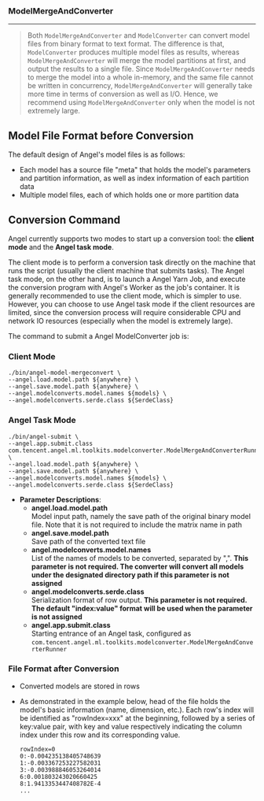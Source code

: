 ### ModelMergeAndConverter

---

> Both `ModelMergeAndConverter` and `ModelConverter` can convert model files from binary format to text format. The difference is that,  `ModelConverter` produces multiple model files as results, whereas `ModelMergeAndConverter` will merge the model partitions at first, and output the results to a single file. Since `ModelMergeAndConverter` needs to merge the model into a whole in-memory, and the same file cannot be written in concurrency, `ModelMergeAndConverter` will generally take more time in terms of conversion as well as I/O. Hence, we recommend using `ModelMergeAndConverter` only when the model is not extremely large.

## Model File Format before Conversion

The default design of Angel's model files is as follows:

* Each model has a source file "meta" that holds the model's parameters and partition information, as well as index information of each partition data
* Multiple model files, each of which holds one or more partition data

## Conversion Command
Angel currently supports two modes to start up a conversion tool: the **client mode** and the **Angel task mode**.

The client mode is to perform a conversion task directly on the machine that runs the script (usually the client machine that submits tasks). The Angel task mode, on the other hand, is to launch a Angel Yarn Job, and execute the conversion program with Angel's Worker as the job's container. It is generally recommended to use the client mode, which is simpler to use. However, you can choose to use Angel task mode if the client resources are limited, since the conversion process will require considerable CPU and network IO resources (especially when the model is extremely large).

The command to submit a Angel ModelConverter job is:

### Client Mode

```bsh
./bin/angel-model-mergeconvert \
--angel.load.model.path ${anywhere} \
--angel.save.model.path ${anywhere} \
--angel.modelconverts.model.names ${models} \
--angel.modelconverts.serde.class ${SerdeClass}
```
### Angel Task Mode
```bsh
./bin/angel-submit \
--angel.app.submit.class com.tencent.angel.ml.toolkits.modelconverter.ModelMergeAndConverterRunner \
--angel.load.model.path ${anywhere} \
--angel.save.model.path ${anywhere} \
--angel.modelconverts.model.names ${models} \
--angel.modelconverts.serde.class ${SerdeClass}
```

* **Parameter Descriptions**:
    * **angel.load.model.path**  
      Model input path, namely the save path of the original binary model file. Note that it is not required to include the matrix name in path
    * **angel.save.model.path**   
      Save path of the converted text file
    * **angel.modelconverts.model.names**   
      List of the names of models to be converted, separated by ",". **This parameter is not required. The converter will convert all models under the designated directory path if this parameter is not assigned**
    * **angel.modelconverts.serde.class**    
      Serialization format of row output. **This parameter is not required. The default "index:value" format will be used when the parameter is not assigned**
    * **angel.app.submit.class**    
      Starting entrance of an Angel task, configured as `com.tencent.angel.ml.toolkits.modelconverter.ModelMergeAndConverterRunner`

### File Format after Conversion

* Converted models are stored in rows

* As demonstrated in the example below, head of the file holds the model's basic information (name, dimension, etc.). Each row's index will be identified as "rowIndex=xxx" at the beginning, followed by a series of key:value pair, with key and value respectively indicating the column index under this row and its corresponding value.

    ```
    rowIndex=0
    0:-0.004235138405748639
    1:-0.003367253227582031
    3:-0.003988846053264014
    6:0.001803243020660425
    8:1.9413353447408782E-4
    ...
    ```

